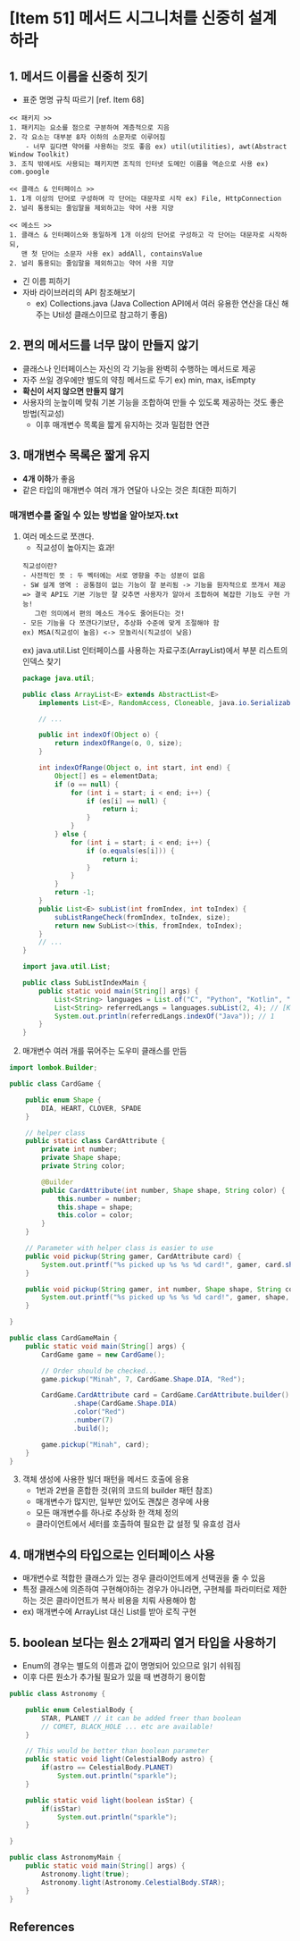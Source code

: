 # [Item 51] 메서드 시그니처를 신중히 설계하라
## 1. 메서드 이름을 신중히 짓기
- 표준 명명 규칙 따르기 [ref. Item 68]
```text
<< 패키지 >>
1. 패키지는 요소를 점으로 구분하여 계층적으로 지음
2. 각 요소는 대부분 8자 이하의 소문자로 이루어짐
    - 너무 길다면 약어를 사용하는 것도 좋음 ex) util(utilities), awt(Abstract Window Toolkit)
3. 조직 밖에서도 사용되는 패키지면 조직의 인터넷 도메인 이름을 역순으로 사용 ex) com.google

<< 클래스 & 인터페이스 >>
1. 1개 이상의 단어로 구성하며 각 단어는 대문자로 시작 ex) File, HttpConnection
2. 널리 통용되는 줄임말을 제외하고는 약어 사용 지양

<< 메소드 >>
1. 클래스 & 인터페이스와 동일하게 1개 이상의 단어로 구성하고 각 단어는 대문자로 시작하되,
   맨 첫 단어는 소문자 사용 ex) addAll, containsValue
2. 널리 통용되는 줄임말을 제외하고는 약어 사용 지양
```
- 긴 이름 피하기
- 자바 라이브러리의 API 참조해보기
  - ex) Collections.java (Java Collection API에서 여러 유용한 연산을 대신 해주는 Util성 클래스이므로 참고하기 좋음)

## 2. 편의 메서드를 너무 많이 만들지 않기
- 클래스나 인터페이스는 자신의 각 기능을 완벽히 수행하는 메서드로 제공
- 자주 쓰일 경우에만 별도의 약칭 메서드로 두기 ex) min, max, isEmpty
- **확신이 서지 않으면 만들지 않기**
- 사용자의 눈높이메 맞춰 기본 기능을 조합하여 만들 수 있도록 제공하는 것도 좋은 방법(직교성)
  - 이후 매개변수 목록을 짧게 유지하는 것과 밀접한 연관

## 3. 매개변수 목록은 짧게 유지
- **4개 이하**가 좋음
- 같은 타입의 매개변수 여러 개가 연달아 나오는 것은 최대한 피하기

### 매개변수를 줄일 수 있는 방법을 알아보자.txt
1. 여러 메소드로 쪼갠다.
    - 직교성이 높아지는 효과!
    ```text
    직교성이란?
    - 사전적인 뜻 : 두 벡터에는 서로 영향을 주는 성분이 없음
    - SW 설계 영역 : 공통점이 없는 기능이 잘 분리됨 -> 기능을 원자적으로 쪼개서 제공
    => 결국 API도 기본 기능만 잘 갖추면 사용자가 알아서 조합하여 복잡한 기능도 구현 가능!
       그런 의미에서 편의 메소드 개수도 줄어든다는 것!
    - 모든 기능을 다 쪼갠다기보단, 추상화 수준에 맞게 조절해야 함
    ex) MSA(직교성이 높음) <-> 모놀리식(직교성이 낮음)
    ```
    ex) java.util.List 인터페이스를 사용하는 자료구조(ArrayList)에서 부분 리스트의 인덱스 찾기
    ```java
    package java.util;
   
    public class ArrayList<E> extends AbstractList<E>
        implements List<E>, RandomAccess, Cloneable, java.io.Serializable {
    
        // ...
    
        public int indexOf(Object o) {
            return indexOfRange(o, 0, size);
        }

        int indexOfRange(Object o, int start, int end) {
            Object[] es = elementData;
            if (o == null) {
                for (int i = start; i < end; i++) {
                    if (es[i] == null) {
                        return i;
                    }
                }
            } else {
                for (int i = start; i < end; i++) {
                    if (o.equals(es[i])) {
                        return i;
                    }
                }
            }
            return -1;
        }
        public List<E> subList(int fromIndex, int toIndex) {
            subListRangeCheck(fromIndex, toIndex, size);
            return new SubList<>(this, fromIndex, toIndex);
        }
        // ...
    }
    ```
    ```java
    import java.util.List;
    
    public class SubListIndexMain {
        public static void main(String[] args) {
            List<String> languages = List.of("C", "Python", "Kotlin", "Java", "JavaScript");
            List<String> referredLangs = languages.subList(2, 4); // [Kotlin, Java]
            System.out.println(referredLangs.indexOf("Java")); // 1
        }
    }    
    ```
2. 매개변수 여러 개를 묶어주는 도우미 클래스를 만듬
```java
import lombok.Builder;

public class CardGame {

    public enum Shape {
        DIA, HEART, CLOVER, SPADE
    }

    // helper class
    public static class CardAttribute {
        private int number;
        private Shape shape;
        private String color;

        @Builder
        public CardAttribute(int number, Shape shape, String color) {
            this.number = number;
            this.shape = shape;
            this.color = color;
        }
    }

    // Parameter with helper class is easier to use
    public void pickup(String gamer, CardAttribute card) {
        System.out.printf("%s picked up %s %s %d card!", gamer, card.shape, card.color, card.number);
    }

    public void pickup(String gamer, int number, Shape shape, String color) {
        System.out.printf("%s picked up %s %s %d card!", gamer, shape, color, number);
    }

}
```
```java
public class CardGameMain {
    public static void main(String[] args) {
        CardGame game = new CardGame();

        // Order should be checked...
        game.pickup("Minah", 7, CardGame.Shape.DIA, "Red");

        CardGame.CardAttribute card = CardGame.CardAttribute.builder()
                .shape(CardGame.Shape.DIA)
                .color("Red")
                .number(7)
                .build();

        game.pickup("Minah", card);
    }
}
```
3. 객체 생성에 사용한 빌더 패턴을 메서드 호출에 응용
    - 1번과 2번을 혼합한 것(위의 코드의 builder 패턴 참조)
    - 매개변수가 많지만, 일부만 있어도 괜찮은 경우에 사용
    - 모든 매개변수를 하나로 추상화 한 객체 정의
    - 클라이언트에서 세터를 호출하여 필요한 값 설정 및 유효성 검사

## 4. 매개변수의 타입으로는 인터페이스 사용
- 매개변수로 적합한 클래스가 있는 경우 클라이언트에게 선택권을 줄 수 있음
- 특정 클래스에 의존하여 구현해야하는 경우가 아니라면, 구현체를 파라미터로 제한하는 것은 클라이언트가 복사 비용을 치뤄 사용해야 함
- ex) 매개변수에 ArrayList 대신 List를 받아 로직 구현

## 5. boolean 보다는 원소 2개짜리 열거 타입을 사용하기
- Enum의 경우는 별도의 이름과 값이 명명되어 있으므로 읽기 쉬워짐
- 이후 다른 원소가 추가될 필요가 있을 때 변경하기 용이함
```java
public class Astronomy {

    public enum CelestialBody {
        STAR, PLANET // it can be added freer than boolean
        // COMET, BLACK_HOLE ... etc are available! 
    }

    // This would be better than boolean parameter
    public static void light(CelestialBody astro) {
        if(astro == CelestialBody.PLANET)
            System.out.println("sparkle");
    }

    public static void light(boolean isStar) {
        if(isStar)
            System.out.println("sparkle");
    }

}
```
```java
public class AstronomyMain {
    public static void main(String[] args) {
        Astronomy.light(true);
        Astronomy.light(Astronomy.CelestialBody.STAR);
    }
}
```


## References